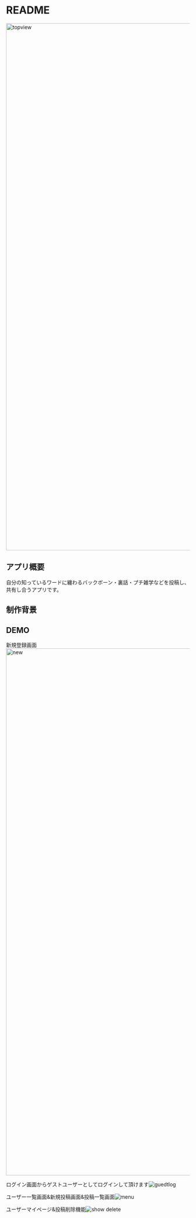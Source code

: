 # README
  <img width="1440" alt="topview" src="https://user-images.githubusercontent.com/67140111/91529519-66cd4d00-e944-11ea-9119-14370a4f6dcb.png">

## アプリ概要
  自分の知っているワードに纏わるバックボーン・裏話・プチ雑学などを投稿し、共有し合うアプリです。

## 制作背景
  
## DEMO
  新規登録画面<img width="1440" alt="new" src="https://user-images.githubusercontent.com/67140111/91548465-5dea7480-e960-11ea-9c76-1885723a5894.png">

  ログイン画面からゲストユーザーとしてログインして頂けます![guedtlog](https://user-images.githubusercontent.com/67140111/91547241-98eba880-e95e-11ea-8ae6-462e187badc6.gif) 
  
  ユーザー一覧画面&新規投稿画面&投稿一覧画面![menu](https://user-images.githubusercontent.com/67140111/91550792-0ea64300-e964-11ea-921d-fc6b6619fbac.gif)
  
  ユーザーマイページ&投稿削除機能![show delete](https://user-images.githubusercontent.com/67140111/91579390-7f5e5700-e986-11ea-9714-0bbae4ac274f.gif)

